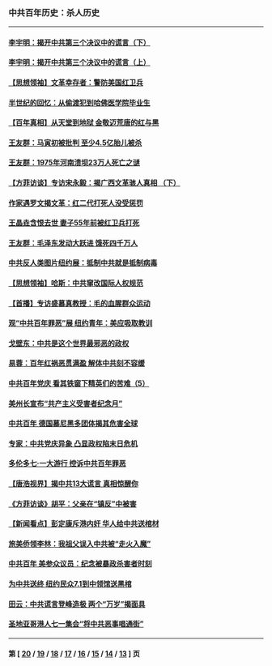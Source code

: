 ### 中共百年历史：杀人历史
---
#### [李宇明：揭开中共第三个决议中的谎言（下）](../../pages/nf1176106/n13389389.md?11300430) 
#### [李宇明：揭开中共第三个决议中的谎言（上）](../../pages/nf1176106/n13388697.md?11300430) 
#### [【思想领袖】文革幸存者：警防美国红卫兵](../../pages/nf1176106/n13339289.md?11300430) 
#### [半世纪的回忆：从偷渡犯到哈佛医学院毕业生](../../pages/nf1176106/n13345328.md?11300430) 
#### [【百年真相】从天堂到地狱 金敬迈荒唐的红与黑](../../pages/nf1176106/n13336995.md?11300430) 
#### [王友群：马寅初被批判 至少4.5亿胎儿被杀](../../pages/nf1176106/n13260313.md?11300430) 
#### [王友群：1975年河南溃坝23万人死亡之谜](../../pages/nf1176106/n13231576.md?11300430) 
#### [【方菲访谈】专访宋永毅：揭广西文革骇人真相 （下）](../../pages/nf1176106/n13209074.md?11300430) 
#### [作家遇罗文揭文革：红二代打死人没受惩罚](../../pages/nf1176106/n13205254.md?11300430) 
#### [王晶垚含恨去世 妻子55年前被红卫兵打死](../../pages/nf1176106/n13203590.md?11300430) 
#### [王友群：毛泽东发动大跃进 饿死四千万人](../../pages/nf1176106/n13177158.md?11300430) 
#### [中共反人类图片纽约展：抵制中共就是抵制病毒](../../pages/nf1176106/n13115371.md?11300430) 
#### [【思想领袖】哈斯：中共窜改国际人权规范](../../pages/nf1176106/n13053647.md?11300430) 
#### [【首播】专访盛慕真教授：毛的血腥群众运动](../../pages/nf1176106/n13091782.md?11300430) 
#### [观“中共百年罪恶”展 纽约青年：美应吸取教训](../../pages/nf1176106/n13085246.md?11300430) 
#### [戈壁东：中共是这个世界最邪恶的政权](../../pages/nf1176106/n13085641.md?11300430) 
#### [易蓉：百年红祸恶贯满盈 解体中共刻不容缓](../../pages/nf1176106/n13084455.md?11300430) 
#### [中共百年党庆 看其铁窗下精英们的苦难（5）](../../pages/nf1176106/n13076766.md?11300430) 
#### [美州长宣布“共产主义受害者纪念月”](../../pages/nf1176106/n13074024.md?11300430) 
#### [中共百年 德国慕尼黑多团体揭其危害全球](../../pages/nf1176106/n13068873.md?11300430) 
#### [专家：中共党庆异象 凸显政权陷末日危机](../../pages/nf1176106/n13067084.md?11300430) 
#### [多伦多七·一大游行 控诉中共百年罪恶](../../pages/nf1176106/n13062043.md?11300430) 
#### [【唐浩视界】揭中共13大谎言 真相惊醒你](../../pages/nf1176106/n13065208.md?11300430) 
#### [《方菲访谈》胡平：父亲在“镇反”中被害](../../pages/nf1176106/n13064114.md?11300430) 
#### [【新闻看点】彭定康斥港内奸 华人给中共送棺材](../../pages/nf1176106/n13064230.md?11300430) 
#### [旅美侨领李林：我祖父误入中共被“走火入魔”](../../pages/nf1176106/n13062777.md?11300430) 
#### [中共百年 美参众议员：纪念被暴政杀害者时刻](../../pages/nf1176106/n13063735.md?11300430) 
#### [为中共送终 纽约民众7.1到中领馆送黑棺](../../pages/nf1176106/n13062573.md?11300430) 
#### [田云：中共谎言登峰造极 两个“万岁”揭面具](../../pages/nf1176106/n13062013.md?11300430) 
#### [圣地亚哥港人七一集会“将中共恶事唱通街”](../../pages/nf1176106/n13062681.md?11300430) 

---
#### 第 [ [20](./20.md?11300430) / [19](./19.md?11300430) / [18](./18.md?11300430) / [17](./17.md?11300430) / [16](./16.md?11300430) / [15](./15.md?11300430) / [14](./14.md?11300430) / [13](./13.md?11300430) ] 页
